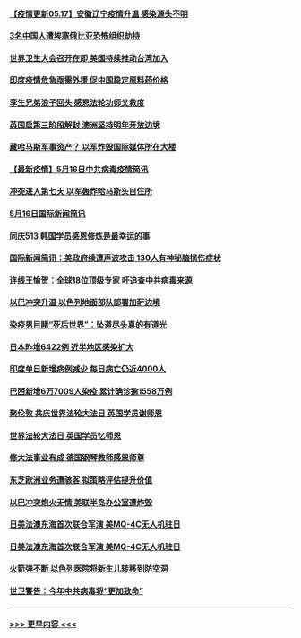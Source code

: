 #### [【疫情更新05.17】安徽辽宁疫情升温 感染源头不明](../pages/prog202/a103114528.md?t=05170851) 
#### [3名中国人遭埃塞俄比亚恐怖组织劫持](../pages/prog202/a103121105.md?t=05170851) 
#### [世界卫生大会召开在即 美国持续推动台湾加入](../pages/prog202/a103121078.md?t=05170851) 
#### [印度疫情危急亟需外援 促中国稳定原料药价格](../pages/prog202/a103121075.md?t=05170851) 
#### [孪生兄弟浪子回头 感恩法轮功师父救度](../pages/prog202/a103121070.md?t=05170851) 
#### [英国启第三阶段解封 澳洲坚持明年开放边境](../pages/prog202/a103121055.md?t=05170851) 
#### [藏哈马斯军事资产？ 以军炸毁国际媒体所在大楼](../pages/prog202/a103120998.md?t=05170851) 
#### [【最新疫情】5月16日中共病毒疫情简讯](../pages/prog202/a103120996.md?t=05170851) 
#### [冲突进入第七天 以军轰炸哈马斯头目住所](../pages/prog202/a103121000.md?t=05170851) 
#### [5月16日国际新闻简讯](../pages/prog202/a103120985.md?t=05170851) 
#### [同庆513 韩国学员感恩修炼是最幸运的事](../pages/prog202/a103120948.md?t=05170851) 
#### [国际新闻简讯：美政府续遭声波攻击 130人有神秘脑损伤症状](../pages/prog202/a103119624.md?t=05170851) 
#### [连线王愉贺：全球18位顶级专家 吁追查中共病毒来源](../pages/prog202/a103119810.md?t=05170851) 
#### [以巴冲突升温 以色列地面部队部署加萨边境](../pages/prog202/a103119615.md?t=05170851) 
#### [染疫男目睹“死后世界”：坠道尽头真的有道光](../pages/prog202/a103120870.md?t=05170851) 
#### [日本昨增6422例 近半地区感染扩大](../pages/prog202/a103120806.md?t=05170851) 
#### [印度单日新增病例减少 每日病亡仍近4000人](../pages/prog202/a103120532.md?t=05170851) 
#### [巴西新增6万7009人染疫 累计确诊逾1558万例](../pages/prog202/a103120520.md?t=05170851) 
#### [聚伦敦 共庆世界法轮大法日 英国学员谢师恩](../pages/prog202/a103120369.md?t=05170851) 
#### [世界法轮大法日 英国学员忆师恩](../pages/prog202/a103120367.md?t=05170851) 
#### [修大法事业有成 德国钢琴教师感恩师尊](../pages/prog202/a103120322.md?t=05170851) 
#### [东芝欧洲业务遭骇客  拟策略评估提升价值](../pages/prog202/a103120361.md?t=05170851) 
#### [以巴冲突炮火无情 美联半岛办公室遭炸毁](../pages/prog202/a103120368.md?t=05170851) 
#### [日美法澳东海首次联合军演 美MQ-4C无人机驻日](../pages/prog202/a103120374.md?t=05170851) 
#### [日美法澳东海首次联合军演 美MQ-4C无人机驻日](../pages/prog202/a103120366.md?t=05170851) 
#### [火箭弹不断 以色列医院将新生儿转移到防空洞](../pages/prog202/a103120199.md?t=05170851) 
#### [世卫警告：今年中共病毒将“更加致命”](../pages/prog202/a103120220.md?t=05170851) 

----
#### [ >>> 更早内容 <<< ](../indexes/prog202-earlier.md)
